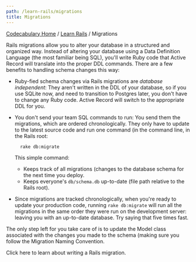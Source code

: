 ```yaml
---
path: /learn-rails/migrations
title: Migrations
---
```

[Codecabulary Home](/) / [Learn Rails](/learn-rails) / Migrations

<!-- ---title: Migrations -->

Rails migrations allow you to alter your database in a structured and organized way. Instead of altering your database using a Data Definition Language (the most familiar being SQL), you'll write Ruby code that Active Record will translate into the proper DDL commands. There are a few benefits to handling schema changes this way:

* Ruby-fied schema changes via Rails migrations are _database independent_: They aren't written in the DDL of your database, so if you use SQLite now, and need to transition to Postgres later, you don't have to change any Ruby code. Active Record will switch to the appropriate DDL for you.
* You don't send your team SQL commands to run: You send them the migrations, which are ordered chronologically. They only have to update to the latest source code and run one command (in the command line, in the Rails root:

		rake db:migrate
		
	This simple command:

	* Keeps track of all migrations (changes to the database schema for the next time you deploy.
	* Keeps everyone's `db/schema.db` up-to-date (file path relative to the Rails root).
* Since migrations are tracked chronologically, when you're ready to update your production code, running `rake db:migrate` will run all the migrations in the same order they were run on the development server: leaving you with an up-to-date database. Try saying that five times fast. 

The only step left for you take care of is to update the Model class associated with the changes you made to the schema (making sure you follow the Migration Naming Convention.

Click here to learn about writing a Rails migration.

